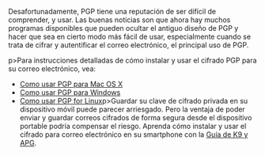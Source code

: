 [Title]: # (Uso de PGP)
[Difficulty]: # (Avanzado)
[Order]: # (2)

Desafortunadamente, PGP tiene una reputación de ser difícil de comprender, y usar. Las buenas noticias son que ahora hay muchos programas disponibles que pueden ocultar el antiguo diseño de PGP y hacer que sea en cierto modo más fácil de usar, especialmente cuando se trata de cifrar y autentificar el correo electrónico, el principal uso de PGP.

p>Para instrucciones detalladas de cómo instalar y usar el cifrado PGP para su correo electrónico, vea:

*   [Como usar PGP para Mac OS X](umbrella://lesson/pgp-for-mac-os-x)
*   [Como usar PGP para Windows](umbrella://lesson/pgp-for-windows)
*   [Como usar PGP for Linux](umbrella://lesson/pgp-for-linux)p>Guardar su clave de cifrado privada en su dispositivo móvil puede parecer arriesgado. Pero la ventaja de poder enviar y guardar correos cifrados de forma segura desde el dispositivo portable podría compensar el riesgo. Aprenda cómo instalar y usar el cifrado para correo electrónico en su smartphone con la [Guía de K9 y APG](umbrella://lesson/k9-&-apg).